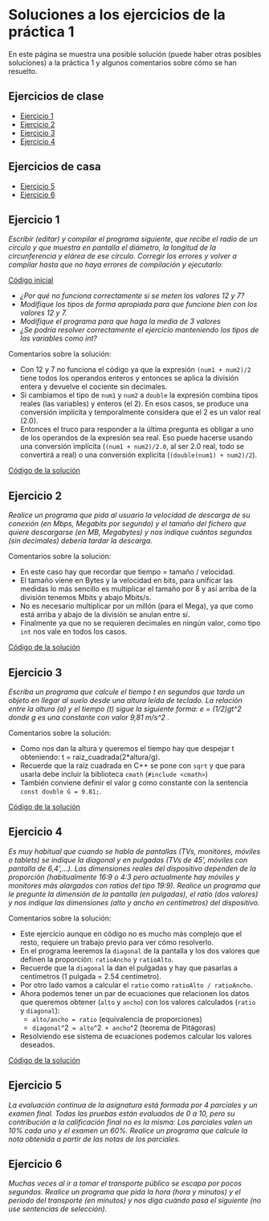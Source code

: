 # Soluciones a los ejercicios de la práctica 1 

En este página se muestra una posible solución (puede haber otras posibles soluciones) a la práctica 1 y algunos comentarios sobre cómo se han resuelto.

## Ejercicios de clase

* [Ejercicio 1](#ejercicio-1)
* [Ejercicio 2](#ejercicio-2)
* [Ejercicio 3](#ejercicio-3)
* [Ejercicio 4](#ejercicio-4)

## Ejercicios de casa

* [Ejercicio 5](#ejercicio-5)
* [Ejercicio 6](#ejercicio-6)

## Ejercicio 1

*Escribir (editar) y compilar el programa siguiente, que recibe el radio de un círculo y que muestra en pantalla el diámetro, la longitud de la circunferencia y elárea de ese círculo. Corregir los errores y volver a compilar hasta que no haya errores de compilación y ejecutarlo:*

[Código inicial](./p1/p1e1-orig.cpp)

* *¿Por qué no funciona correctamente si se meten los valores 12 y 7?*
* *Modifique los tipos de forma apropiada para que funcione bien con los valores 12 y 7.*
* *Modifique el programa para que haga la media de 3 valores*
* *¿Se podría resolver correctamente el ejercicio manteniendo los tipos de las variables como int?*

Comentarios sobre la solución:

* Con 12 y 7 no funciona el código ya que la expresión `(num1 + num2)/2` tiene todos los operandos enteros y entonces se aplica la división entera y devuelve el cociente sin decimales.
* Si cambiamos el tipo de `num1` y `num2` a `double` la expresión combina tipos reales (las variables) y enteros (el 2). En esos casos, se produce una conversión implícita y temporalmente considera que el 2 es un valor real (2.0).
* Entonces el truco para responder a la última pregunta es obligar a uno de los operandos de la expresión sea real. Eso puede hacerse usando una conversión implícita (`(num1 + num2)/2.0`, al ser 2.0 real, todo se convertirá a real) o una conversión explícita (`(double(num1) + num2)/2`). 

[Código de la solución](./p1/p1e1.cpp)

## Ejercicio 2

*Realice un programa que pida al usuario la velocidad de descarga de su conexión (en Mbps, Megabits por segundo) y el tamaño del fichero que quiere descargarse (en MB, Megabytes) y nos indique cuántos segundos (sin decimales) debería tardar la descarga.*

Comentarios sobre la solución:

* En este caso hay que recordar que tiempo = tamaño / velocidad.
* El tamaño viene en Bytes y la velocidad en bits, para unificar las medidas lo más sencillo es multiplicar el tamaño por 8 y así arriba de la división tenemos Mbits y abajo Mbits/s.
* No es necesario multiplicar por un millón (para el Mega), ya que como está arriba y abajo de la división se anulan entre sí.
* Finalmente ya que no se requieren decimales en ningún valor, como tipo `int` nos vale en todos los casos.

[Código de la solución](./p1/p1e2.cpp)

## Ejercicio 3

*Escriba un programa que calcule el tiempo t en segundos que tarda un objeto en llegar al suelo desde una altura leída de teclado. La relación entre la altura (a) y el tiempo (t) sigue la siguiente forma: e = (1/2)gt^2  donde g es una constante con valor 9,81 m/s^2 .*

Comentarios sobre la solución:

* Como nos dan la altura y queremos el tiempo hay que despejar t obteniendo: t = raiz\_cuadrada(2\*altura/g).
* Recuerde que la raíz cuadrada en C++ se pone con `sqrt` y que para usarla debe incluir la biblioteca `cmath` (`#include <cmath>`)
* También conviene definir el valor g como constante con la sentencia `const double G = 9.81;`.

[Código de la solución](./p1/p1e3.cpp)

## Ejercicio 4

*Es muy habitual que cuando se habla de pantallas (TVs, monitores, móviles o tablets) se indique la diagonal y en pulgadas (TVs de 45’, móviles con pantalla de 6,4’,...). Las dimensiones reales del dispositivo dependen de la proporción (habitualmente 16:9 o 4:3 pero actualmente hay móviles y monitores más alargados con ratios del tipo 19:9). Realice un programa que le pregunte la dimensión de la pantalla (en pulgadas), el ratio (dos valores) y nos indique las dimensiones (alto y ancho en centímetros) del dispositivo.*

Comentarios sobre la solución:

* Este ejercicio aunque en código no es mucho más complejo que el resto, requiere un trabajo previo para ver cómo resolverlo. 
* En el programa leeremos la `diagonal` de la pantalla y los dos valores que definen la proporción: `ratioAncho` y `ratioAlto`.
* Recuerde que la `diagonal` la dan el pulgadas y hay que pasarlas a centímetros (1 pulgada = 2.54 centímetro).
* Por otro lado vamos a calcular el `ratio` como `ratioAlto / ratioAncho`.
* Ahora podemos tener un par de ecuaciones que relacionen los datos que queremos obtener (`alto` y `ancho`) con los valores calculados (`ratio` y `diagonal`):
  * `alto/ancho = ratio` (equivalencia de proporciones)
  * `diagonal`^2` = alto`^2` + ancho`^2 (teorema de Pitágoras)
* Resolviendo ese sistema de ecuaciones podemos calcular los valores deseados.

[Código de la solución](./p1/p1e4.cpp)

## Ejercicio 5
*La evaluación continua de la asignatura está formada por 4 parciales y un examen final. Todas las pruebas están evaluados de 0 a 10, pero su contribución a la calificación final no es la misma: Los parciales valen un 10% cada uno y el examen un 60%. Realice un programa que calcule la nota obtenida a partir de las notas de los parciales.*

## Ejercicio 6
*Muchas veces al ir a tomar el transporte público se escapa por pocos segundos. Realice un programa que pida la hora (hora y minutos) y el periodo del transporte (en minutos) y nos diga cuándo pasa el siguiente (no use sentencias de selección).*

